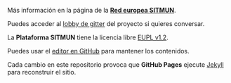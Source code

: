 Más información en la página de la **[Red europea SITMUN](http://sitmun.org/)**.

Puedes acceder al [lobby de gitter](https://gitter.im/Sitmun/Lobby) del proyecto si quieres conversar. 

La **Plataforma SITMUN** tiene la licencia libre [EUPL v1.2](http://data.europa.eu/eli/dec_impl/2017/863/oj).

Puedes usar el [editor en GitHub](https://github.com/sitmun/sitmun.github.io/edit/master/index.md) para mantener los contenidos.

Cada cambio en este repositorio provoca que **GitHub Pages** ejecute [Jekyll](https://jekyllrb.com/) para reconstruir el sitio.

